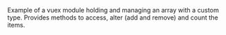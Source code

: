 Example of a vuex module holding and managing an array with a custom type.
Provides methods to access, alter (add and remove) and count the items.
